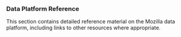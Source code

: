 
### Data Platform Reference

This section contains detailed reference material on the Mozilla data platform, including links to other resources where appropriate.
